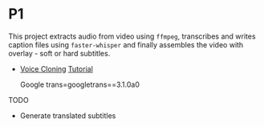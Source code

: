 # P1

This project extracts audio from video using `ffmpeg`,
transcribes and writes caption files using `faster-whisper` and
finally assembles the video with overlay - soft or hard subtitles.

- [Voice
  Cloning](https://marcocaggiano.medium.com/step-by-step-tutorial-on-how-to-clone-your-voice-using-python-and-ai-f95a8896d56c)
  [Tutorial](https://www.digitalocean.com/community/tutorials/how-to-generate-and-add-subtitles-to-videos-using-python-openai-whisper-and-ffmpeg)

  Google trans=googletrans==3.1.0a0

TODO

- Generate translated subtitles
